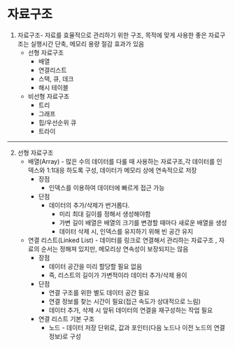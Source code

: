 # 자료구조
1. 자료구조- 자료를 효율적으로 관리하기 위한 구조, 목적에 맞게 사용한 좋은 자료구조는 실행시간 단축, 메모리 용량 절감 효과가 있음
    + 선형 자료구조
        - 배열
        - 연결리스트
        - 스택, 큐, 데크
        - 해시 테이블
    + 비선형 자료구조
        - 트리
        - 그래프
        - 힙/우선순위 큐
        - 트라이
***
2. 선형 자료구조
    + 배열(Array) - 많은 수의 데이터를 다룰 때 사용하는 자료구조,각 데이터를 인덱스와 1:1대응 하도록 구성, 데이터가 메모리 상에 연속적으로 저장
        + 장점
            - 인덱스를 이용하여 데이터에 빠르게 접근 가능
        + 단점
            - 데이터의 추가/삭제가 번거롭다.
                - 미리 최대 길이를 정해서 생성해야함
                - 가변 길이 배열은 배열의 크기를 변경할 때마다 새로운 배열을 생성
                - 데이터 삭제 시, 인덱스를 유지하기 위해 빈 공간 유지
    + 연결 리스트(Linked List) - 데이터를 링크로 연결해서 관리하는 자료구조 , 자료의 순서는 정해져 있지만, 메모리상 연속성이 보장되지는 않음
        + 장점
            - 데이터 공간을 미리 할당할 필요 없음
            - 즉, 리스트의 길이가 가변적이라 데이터 추가/삭제 용이
        + 단점
            - 연결 구조를 위한 별도 데이터 공간 필요
            - 연결 정보를 찾는 시간이 필요(접근 속도가 상대적으로 느림)
            - 데이터 추가, 삭제 시 앞뒤 데이터의 연결을 재구성하는 작업 필요
        + 연결 리스트 기본 구조
            - 노드 - 데이터 저장 단위로, 값과 포인터(다음 노드나 이전 노드의 연결 정보)로 구성
        



